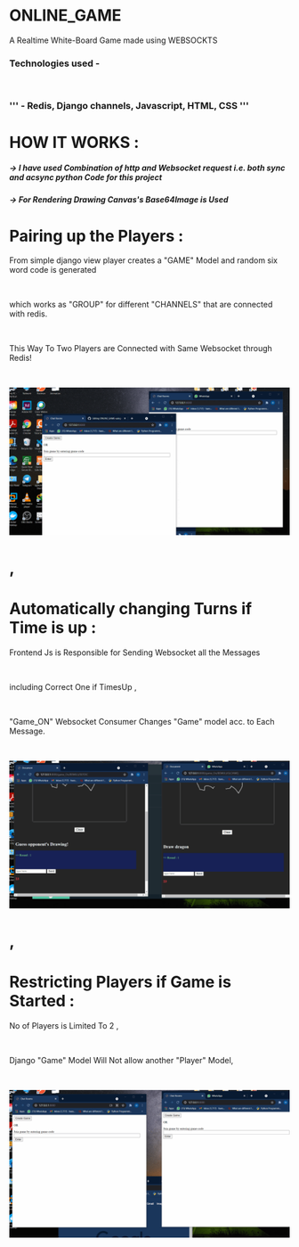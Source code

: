 # ONLINE_GAME
A Realtime White-Board Game made using WEBSOCKTS<br>
<h3 >
 Technologies used - 
 </h3>
 <br>
 <h3 >
  '''
 - Redis, Django channels, Javascript, HTML, CSS
 '''
 </h3>
  
 # HOW IT WORKS :
 
 <h5>-> I have used Combination of http and Websocket request i.e. 
 both sync and acsync python Code for this project </h5>
 <h5>-> For Rendering Drawing Canvas's  Base64Image is Used </h5>
  
# Pairing up the Players :
<p> From simple django view player creates a "GAME" Model and random six word code is generated<p><br>
<p> which works as "GROUP" for different "CHANNELS" that are connected with redis.<p><br>
<p> This Way To Two Players are Connected with Same Websocket through Redis!<p><br>
 
![alt text](Animations/Join-min.gif "Logo Title Text 1")

# ,

 # Automatically changing Turns if Time is up : 
<p>Frontend Js is Responsible for Sending Websocket all the Messages <p><br>
<p>including Correct One if TimesUp ,<p><br>
<p>"Game_ON" Websocket Consumer Changes "Game" model acc. to Each Message.<p><br>

![alt text](Animations/turns.gif "Logo Title Text 1")

# ,

# Restricting Players if Game is Started :
<p>No of Players is Limited To 2 ,<p><br>
<p>Django "Game" Model Will Not allow another "Player" Model,<p><br>

![alt text](Animations/Restrict.gif "Logo Title Text 1")
 



 

